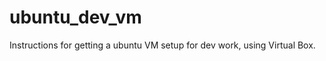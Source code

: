 ubuntu_dev_vm
=============

Instructions for getting a ubuntu VM setup for dev work, using Virtual Box. 
